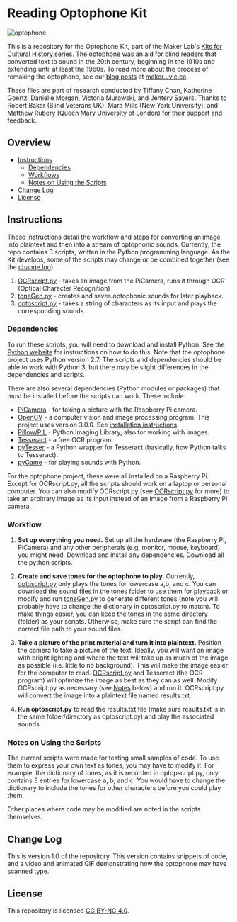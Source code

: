 # Reading Optophone Kit

![](optoGuy.jpg "optophone")

This is a repository for the Optophone Kit, part of the Maker Lab's [Kits for Cultural History series](http://maker.uvic.ca/kch/). The optophone was an aid for blind readers that converted text to sound in the 20th century, beginning in the 1910s and extending until at least the 1960s. To read more about the process of remaking the optophone, see our [blog posts](http://maker.uvic.ca/?s=optophone&search=) at [maker.uvic.ca](http://maker.uvic.ca/).

These files are part of research conducted by Tiffany Chan, Katherine Goertz, Danielle Morgan, Victoria Murawski, and Jentery Sayers. Thanks to Robert Baker (Blind Veterans UK), Mara Mills (New York University), and Matthew Rubery (Queen Mary University of London) for their support and feedback.

## Overview
* [Instructions](#instructions)
  * [Dependencies](#depends)
  * [Workflows](#workflows)
  * [Notes on Using the Scripts](#notes)
* [Change Log](#changeLog)
* [License](#license)

## <a name="instructions"></a>Instructions
These instructions detail the workflow and steps for converting an image into plaintext and then into a stream of optophonic sounds. Currently, the repo contains 3 scripts, written in the Python programming language. As the Kit develops, some of the scripts may change or be combined together (see the [change log](#changelog)).

1. [OCRscript.py](OCRscript.py) - takes an image from the PiCamera, runs it through OCR (Optical Character Recognition)
2. [toneGen.py](toneGen.py) - creates and saves optophonic sounds for later playback.
3. [optoscript.py](optoscript.py) - takes a string of characters as its input and plays the corresponding sounds.

### <a name="depends"></a>Dependencies
To run these scripts, you will need to download and install Python. See the [Python website](https://www.python.org/) for instructions on how to do this. Note that the optophone project uses Python version 2.7. The scripts and dependencies should be able to work with Python 3, but there may be slight differences in the dependencies and scripts.

There are also several dependencies (Python modules or packages) that must be installed before the scripts can work. These include:

* [PiCamera](https://www.raspberrypi.org/documentation/usage/camera/python/README.md) - for taking a picture with the Raspberry Pi camera.
* [OpenCV](http://opencv.org/) - a computer vision and image processing program. This project uses version 3.0.0. See [installation instructions](http://www.pyimagesearch.com/2015/10/26/how-to-install-opencv-3-on-raspbian-jessie/).
* [Pillow/PIL](https://pillow.readthedocs.io/en/3.3.x/index.html) - Python Imaging Library, also for working with images.
* [Tesseract](https://github.com/tesseract-ocr/tesseract/wiki) - a free OCR program.
* [pyTesser](https://code.google.com/archive/p/pytesser/) - a Python wrapper for Tesseract (basically, how Python talks to Tesseract).
* [pyGame](http://pygame.org/docs/) - for playing sounds with Python.

For the optophone project, these were all installed on a Raspberry Pi. Except for OCRscript.py, all the scripts should work on a laptop or personal computer. You can also modify OCRscript.py (see [OCRscript.py](OCRscript.py) for more) to take an arbitrary image as its input instead of an image from a Raspberry Pi camera.

### <a name="workflow"></a>Workflow

1. **Set up everything you need.** Set up all the hardware (the Raspberry Pi, PiCamera) and any other peripherals (e.g. monitor, mouse, keyboard) you might need. Download and install any dependencies. Download all the python scripts.

2. **Create and save tones for the optophone to play.** Currently, [optoscript.py](optoscript.py) only plays the tones for lowercase a,b, and c. You can download the sound files in the tones folder to use them for playback or modify and run [toneGen.py](toneGen.py) to generate different tones (note you will probably have to change the dictionary in optoscript.py to match). To make things easier, you can keep the tones in the same directory (folder) as your scripts. Otherwise, make sure the script can find the correct file path to your sound files.

3. **Take a picture of the print material and turn it into plaintext.** Position the camera to take a picture of the text. Ideally, you will want an image with bright lighting and where the text will take up as much of the image as possible (i.e. little to no background). This will make the image easier for the computer to read. [OCRscript.py](OCRscript.py) and Tesseract (the OCR program) will optimize the image as best as they can as well. Modify OCRscript.py as necessary (see [Notes](#notes) below) and run it. OCRscript.py will convert the image into a plaintext file named results.txt.

4. **Run optoscript.py** to read the results.txt file (make sure results.txt is in the same folder/directory as optoscript.py) and play the associated sounds.

### <a name="notes"></a>Notes on Using the Scripts
The current scripts were made for testing small samples of code. To use them to express your own text as tones, you may have to modify it. For example, the dictionary of tones, as it is recorded in optopscript.py, only contains 3 entries for lowercase a, b, and c. You would have to change the dictionary to include the tones for other characters before you could play them.

Other places where code may be modified are noted in the scripts themselves.

## <a name="changeLog"></a>Change Log
This is version 1.0 of the repository. This version contains snippets of code, and a video and animated GIF demonstrating how the optophone may have scanned type.

## <a name="license"></a>License
This repository is licensed [CC BY-NC 4.0](https://creativecommons.org/licenses/by-nc/4.0/).
